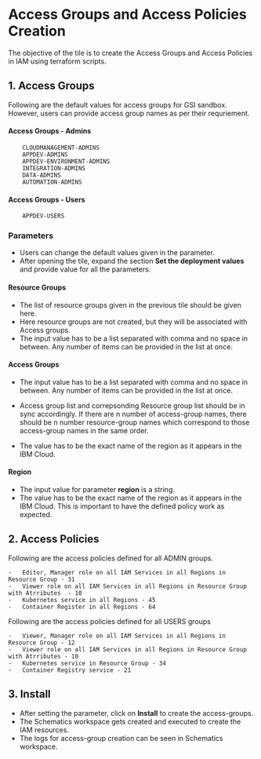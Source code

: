 # Access Groups and Access Policies Creation
The objective of the tile is to create the Access Groups and Access Policies in IAM using terraform scripts.


## 1. Access Groups

Following are the default values for access groups for GSI sandbox. However, users can provide access group names as per their requriement. 

#### Access Groups - Admins
```
    CLOUDMANAGEMENT-ADMINS
    APPDEV-ADMINS
    APPDEV-ENVIRONMENT-ADMINS
    INTEGRATION-ADMINS
    DATA-ADMINS
    AUTOMATION-ADMINS
```

#### Access Groups - Users
```
    APPDEV-USERS
```

### Parameters
- Users can change the default values given in the parameter.
- After opening the tile, expand the section **Set the deployment values** and provide value for all the parameters.

#### Resource Groups
- The list of resource groups given in the previous tile should be given here.
- Here resource groups are not created, but they will be associated with Access groups.
- The input value has to be a list separated with comma and no space in between. Any number of items can be provided in the list at once.

#### Access Groups
- The input value has to be a list separated with comma and no space in between. Any number of items can be provided in the list at once.

- Access group list and correpsonding Resource group list should be in sync accordingly. If there are n number of access-group names, there should be n number resource-group names which correspond to those access-group names in the same order.

- The value has to be the exact name of the region as it appears in the IBM Cloud. 

#### Region
- The input value for parameter **region** is a string.
- The value has to be the exact name of the region as it appears in the IBM Cloud. This is important to have the defined policy work as expected. 

## 2. Access Policies

Following are the access policies defined for all ADMIN groups. 

```
-   Editor, Manager role on all IAM Services in all Regions in Resource Group - 31
-   Viewer role on all IAM Services in all Regions in Resource Group with Atrributes  - 10
-   Kubernetes service in all Regions - 45
-   Container Register in all Regions - 64
```

Following are the access policies defined for all USERS groups

```
-   Viewer, Manager role on all IAM Services in all Regions in Resource Group - 12
-   Viewer role on all IAM Services in all Regions in Resource Group with Atrributes - 10
-   Kubernetes service in Resource Group - 34
-   Container Registry service - 21

```

## 3. Install
- After setting the parameter, click on **Install** to create the access-groups. 
- The Schematics workspace gets created and executed to create the IAM resources. 
- The logs for access-group creation can be seen in Schematics workspace.

